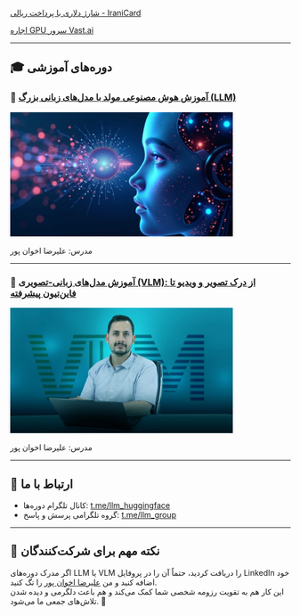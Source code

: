 [شارژ دلاری با پرداخت ریالی - IraniCard](https://panel.iranicard.ir/register?referralCode=53928383)  

[اجاره GPU سرور Vast.ai](https://cloud.vast.ai/?ref_id=217553)  

---

## 🎓 دوره‌های آموزشی

### 🔹 [آموزش هوش مصنوعی مولد با مدل‌های زبانی بزرگ (LLM)](https://mktb.me/04dr/)
<a href="https://mktb.me/04dr/">
  <img src="https://github.com/Alireza-Akhavan/LLM/blob/main/LLM_poster3-1_1404-04-08-143908552.webp?raw=true" alt="LLM Course" width="400"/>
</a>  

مدرس: علیرضا اخوان پور  

---

### 🔹 [آموزش مدل‌های زبانی-تصویری (VLM): از درک تصویر و ویدیو تا فاین‌تیون پیشرفته](https://mktb.me/e3gx/)
<a href="https://mktb.me/e3gx/">
  <img src="https://github.com/Alireza-Akhavan/LLM/blob/main/20250922173706648324.webp?raw=true" alt="VLM Course" width="400"/>
</a>  

مدرس: علیرضا اخوان پور  

---

## 📢 ارتباط با ما
- کانال تلگرام دوره‌ها: [t.me/llm_huggingface](https://t.me/llm_huggingface)  
- گروه تلگرامی پرسش و پاسخ: [t.me/llm_group](https://t.me/llm_group)  

---

## 🌟 نکته مهم برای شرکت‌کنندگان
اگر مدرک دوره‌های LLM یا VLM را دریافت کردید، حتماً آن را در پروفایل  LinkedIn خود اضافه کنید و من [علیرضا اخوان پور](https://www.linkedin.com/in/alirezaakhavanpour/) را تگ کنید.  
این کار هم به تقویت رزومه شخصی شما کمک می‌کند و هم باعث دلگرمی و دیده شدن تلاش‌های جمعی ما می‌شود. 🚀
